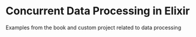 # Concurrent Data Processing in Elixir

Examples from the book and custom project related to data processing
